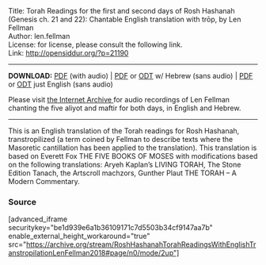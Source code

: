 <html>
<head></head>
<body>
Title: Torah Readings for the first and second days of Rosh Hashanah (Genesis ch. 21 and 22): Chantable English translation with trōp, by Len Fellman<br />
Author: len.fellman<br />
License: for license, please consult the following link.<br />
Link: <a href="http://opensiddur.org/?p=21190">http://opensiddur.org/?p=21190</a>
<p />
<hr />

<style type="text/css" media="all">.printfriendly {display: none!important;}</style>

<strong>DOWNLOAD:</strong> <a href="https://opensiddur.org/wp-content/uploads/2018/08/Rosh-Hashanah-Torah-Readings-with-English-transtropilation-Hebrew-and-audio-Len-Fellman-2018.pdf">PDF</a> (with audio) | <a href="https://opensiddur.org/wp-content/uploads/2018/08/Rosh-Hashanah-Torah-Readings-with-English-transtropilation-and-Hebrew-Len-Fellman-2018.pdf">PDF</a> or <a href="https://opensiddur.org/wp-content/uploads/2018/08/Rosh-Hashanah-Torah-Readings-with-English-transtropilation-with-Hebrew-Len-Fellman-2018.odt">ODT</a> w/ Hebrew (sans audio) | <a href="https://opensiddur.org/wp-content/uploads/2018/08/Rosh-Hashanah-Torah-Readings-with-English-transtropilation-Len-Fellman-2018.pdf">PDF</a> or <a href="https://opensiddur.org/wp-content/uploads/2018/08/Rosh-Hashanah-Torah-Readings-with-English-transtropilation-Len-Fellman-2018.odt">ODT</a> just English (sans audio)

<div class="english">
Please visit <a href="https://archive.org/details/RoshHashanahTorahReadingsWithEnglishTranstropilationLenFellman2018">the Internet Archive </a>for audio recordings of Len Fellman chanting the five aliyot and maftir for both days, in English and Hebrew.
</div>

<hr />

This is an English translation of the Torah readings for Rosh Hashanah, transtropilized (a term coined by Fellman to describe texts where the Masoretic cantillation has been applied to the translation). This translation is based on Everett Fox THE FIVE BOOKS OF MOSES with modifications based on the following translations: Aryeh Kaplan’s LIVING TORAH, The Stone Edition Tanach, the Artscroll machzors, Gunther Plaut THE TORAH – A Modern Commentary.

<h3>Source</h3>

[advanced_iframe securitykey="be1d939e6a1b36109171c7d5503b34cf9147aa7b" enable_external_height_workaround="true" src="https://archive.org/stream/RoshHashanahTorahReadingsWithEnglishTranstropilationLenFellman2018#page/n0/mode/2up"]


</body>
</html>